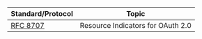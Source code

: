 |Standard/Protocol|Topic|
|-----------------|-----|
|[RFC 8707](https://www.rfc-editor.org/info/rfc8707)         | Resource Indicators for OAuth 2.0